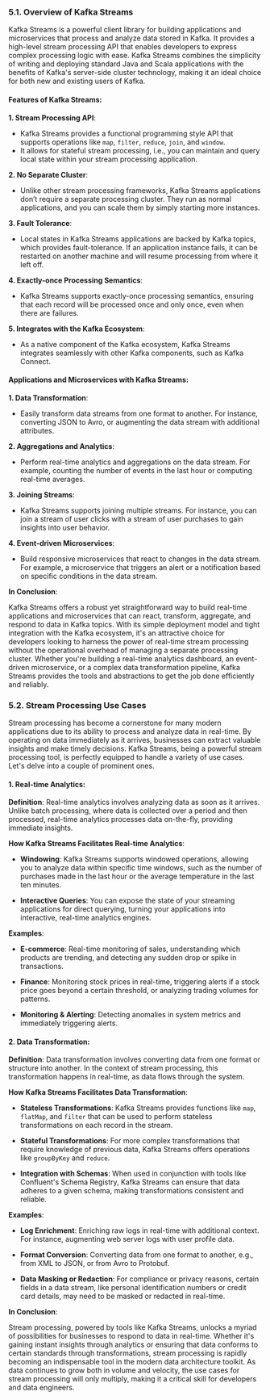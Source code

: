 ### 5.1. Overview of Kafka Streams

Kafka Streams is a powerful client library for building applications and microservices that process and analyze data stored in Kafka. It provides a high-level stream processing API that enables developers to express complex processing logic with ease. Kafka Streams combines the simplicity of writing and deploying standard Java and Scala applications with the benefits of Kafka's server-side cluster technology, making it an ideal choice for both new and existing users of Kafka.

#### **Features of Kafka Streams**:

**1. Stream Processing API**:
- Kafka Streams provides a functional programming style API that supports operations like `map`, `filter`, `reduce`, `join`, and `window`.
- It allows for stateful stream processing, i.e., you can maintain and query local state within your stream processing application.

**2. No Separate Cluster**:
- Unlike other stream processing frameworks, Kafka Streams applications don’t require a separate processing cluster. They run as normal applications, and you can scale them by simply starting more instances.
  
**3. Fault Tolerance**:
- Local states in Kafka Streams applications are backed by Kafka topics, which provides fault-tolerance. If an application instance fails, it can be restarted on another machine and will resume processing from where it left off.

**4. Exactly-once Processing Semantics**:
- Kafka Streams supports exactly-once processing semantics, ensuring that each record will be processed once and only once, even when there are failures.

**5. Integrates with the Kafka Ecosystem**:
- As a native component of the Kafka ecosystem, Kafka Streams integrates seamlessly with other Kafka components, such as Kafka Connect.

#### **Applications and Microservices with Kafka Streams**:

**1. Data Transformation**:
- Easily transform data streams from one format to another. For instance, converting JSON to Avro, or augmenting the data stream with additional attributes.

**2. Aggregations and Analytics**:
- Perform real-time analytics and aggregations on the data stream. For example, counting the number of events in the last hour or computing real-time averages.

**3. Joining Streams**:
- Kafka Streams supports joining multiple streams. For instance, you can join a stream of user clicks with a stream of user purchases to gain insights into user behavior.

**4. Event-driven Microservices**:
- Build responsive microservices that react to changes in the data stream. For example, a microservice that triggers an alert or a notification based on specific conditions in the data stream.

**In Conclusion**:

Kafka Streams offers a robust yet straightforward way to build real-time applications and microservices that can react, transform, aggregate, and respond to data in Kafka topics. With its simple deployment model and tight integration with the Kafka ecosystem, it's an attractive choice for developers looking to harness the power of real-time stream processing without the operational overhead of managing a separate processing cluster. Whether you're building a real-time analytics dashboard, an event-driven microservice, or a complex data transformation pipeline, Kafka Streams provides the tools and abstractions to get the job done efficiently and reliably.


### 5.2. Stream Processing Use Cases

Stream processing has become a cornerstone for many modern applications due to its ability to process and analyze data in real-time. By operating on data immediately as it arrives, businesses can extract valuable insights and make timely decisions. Kafka Streams, being a powerful stream processing tool, is perfectly equipped to handle a variety of use cases. Let's delve into a couple of prominent ones.

#### **1. Real-time Analytics**:

**Definition**: Real-time analytics involves analyzing data as soon as it arrives. Unlike batch processing, where data is collected over a period and then processed, real-time analytics processes data on-the-fly, providing immediate insights.

**How Kafka Streams Facilitates Real-time Analytics**:
- **Windowing**: Kafka Streams supports windowed operations, allowing you to analyze data within specific time windows, such as the number of purchases made in the last hour or the average temperature in the last ten minutes.
  
- **Interactive Queries**: You can expose the state of your streaming applications for direct querying, turning your applications into interactive, real-time analytics engines.

**Examples**:
- **E-commerce**: Real-time monitoring of sales, understanding which products are trending, and detecting any sudden drop or spike in transactions.
  
- **Finance**: Monitoring stock prices in real-time, triggering alerts if a stock price goes beyond a certain threshold, or analyzing trading volumes for patterns.

- **Monitoring & Alerting**: Detecting anomalies in system metrics and immediately triggering alerts.

#### **2. Data Transformation**:

**Definition**: Data transformation involves converting data from one format or structure into another. In the context of stream processing, this transformation happens in real-time, as data flows through the system.

**How Kafka Streams Facilitates Data Transformation**:
- **Stateless Transformations**: Kafka Streams provides functions like `map`, `flatMap`, and `filter` that can be used to perform stateless transformations on each record in the stream.

- **Stateful Transformations**: For more complex transformations that require knowledge of previous data, Kafka Streams offers operations like `groupByKey` and `reduce`.

- **Integration with Schemas**: When used in conjunction with tools like Confluent's Schema Registry, Kafka Streams can ensure that data adheres to a given schema, making transformations consistent and reliable.

**Examples**:
- **Log Enrichment**: Enriching raw logs in real-time with additional context. For instance, augmenting web server logs with user profile data.

- **Format Conversion**: Converting data from one format to another, e.g., from XML to JSON, or from Avro to Protobuf.

- **Data Masking or Redaction**: For compliance or privacy reasons, certain fields in a data stream, like personal identification numbers or credit card details, may need to be masked or redacted in real-time.

**In Conclusion**:

Stream processing, powered by tools like Kafka Streams, unlocks a myriad of possibilities for businesses to respond to data in real-time. Whether it's gaining instant insights through analytics or ensuring that data conforms to certain standards through transformations, stream processing is rapidly becoming an indispensable tool in the modern data architecture toolkit. As data continues to grow both in volume and velocity, the use cases for stream processing will only multiply, making it a critical skill for developers and data engineers.